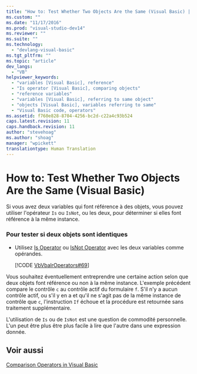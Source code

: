 ```yaml
---
title: "How to: Test Whether Two Objects Are the Same (Visual Basic) | Microsoft Docs"
ms.custom: ""
ms.date: "11/17/2016"
ms.prod: "visual-studio-dev14"
ms.reviewer: ""
ms.suite: ""
ms.technology: 
  - "devlang-visual-basic"
ms.tgt_pltfrm: ""
ms.topic: "article"
dev_langs: 
  - "VB"
helpviewer_keywords: 
  - "variables [Visual Basic], reference"
  - "Is operator [Visual Basic], comparing objects"
  - "reference variables"
  - "variables [Visual Basic], referring to same object"
  - "objects [Visual Basic], variables referring to same"
  - "Visual Basic code, operators"
ms.assetid: f760e828-8704-4256-bc2d-c22a4c93b524
caps.latest.revision: 11
caps.handback.revision: 11
author: "stevehoag"
ms.author: "shoag"
manager: "wpickett"
translationtype: Human Translation
---
```

# How to: Test Whether Two Objects Are the Same (Visual Basic)
Si vous avez deux variables qui font référence à des objets, vous pouvez utiliser l'opérateur `Is` ou `IsNot`, ou les deux, pour déterminer si elles font référence à la même instance.  
  
### Pour tester si deux objets sont identiques  
  
-   Utilisez [Is Operator](../../../../visual-basic/language-reference/operators/is-operator.md) ou [IsNot Operator](../../../../visual-basic/language-reference/operators/isnot-operator.md) avec les deux variables comme opérandes.  
  
     [!CODE [VbVbalrOperators#69](../CodeSnippet/VS_Snippets_VBCSharp/VbVbalrOperators#69)]  
  
 Vous souhaitez éventuellement entreprendre une certaine action selon que deux objets font référence ou non à la même instance.  L'exemple précédent compare le contrôle `c` au contrôle actif du formulaire `f`.  S'il n'y a aucun contrôle actif, ou s'il y en a et qu'il ne s'agit pas de la même instance de contrôle que `c`, l'instruction `If` échoue et la procédure est retournée sans traitement supplémentaire.  
  
 L'utilisation de `Is` ou de `IsNot` est une question de commodité personnelle.  L'un peut être plus être plus facile à lire que l'autre dans une expression donnée.  
  
## Voir aussi  
 [Comparison Operators in Visual Basic](../../../../visual-basic/programming-guide/language-features/operators-and-expressions/comparison-operators.md)